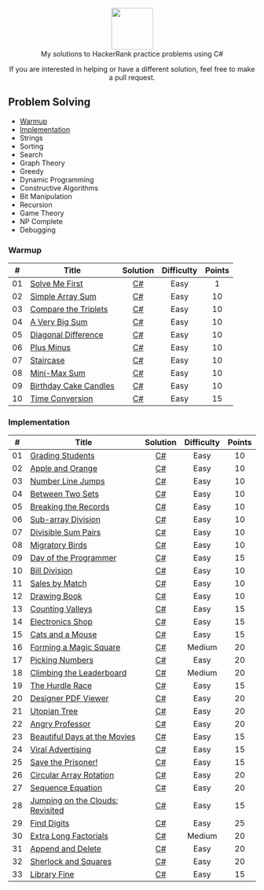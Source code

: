 <p align="center">
    <a href="https://www.hackerrank.com/helder">
        <img height=85 src="https://d3keuzeb2crhkn.cloudfront.net/hackerrank/assets/styleguide/logo_wordmark-f5c5eb61ab0a154c3ed9eda24d0b9e31.svg">
    </a>
    <br>My solutions to HackerRank practice problems using C#
</p>
<p align="center">
	If you are interested in helping or have a different solution, feel free to make a pull request.
</p>

## Problem Solving
- [Warmup](https://github.com/helder-dev/HackerRank#warmup)
- [Implementation](https://github.com/helder-dev/HackerRank#implementation)
- Strings
- Sorting
- Search
- Graph Theory
- Greedy
- Dynamic Programming
- Constructive Algorithms
- Bit Manipulation
- Recursion
- Game Theory
- NP Complete
- Debugging



### Warmup
| #  | Title           |  Solution       | Difficulty    | Points          
-----|---------------- |:---------------:|:-------------:|:--------------:
| 01 |[Solve Me First](https://www.hackerrank.com/challenges/solve-me-first)| [C#](./Problem%20Solving/Warmup/Solve%20Me%20First/Program.cs) | Easy | 1 | ||
| 02 |[Simple Array Sum](https://www.hackerrank.com/challenges/simple-array-sum/problem)| [C#](./Problem%20Solving/Warmup/Simple%20Array%20Sum/Program.cs) | Easy | 10 | ||
| 03 |[Compare the Triplets](https://www.hackerrank.com/challenges/compare-the-triplets/problem)| [C#](./Problem%20Solving/Warmup/Compare%20the%20Triplets/Program.cs) | Easy | 10 | ||
| 04 |[A Very Big Sum](https://www.hackerrank.com/challenges/a-very-big-sum/problem)| [C#](./Problem%20Solving/Warmup/A%20Very%20Big%20Sum/Program.cs) | Easy | 10 | ||
| 05 |[Diagonal Difference](https://www.hackerrank.com/challenges/diagonal-difference/problem)| [C#](./Problem%20Solving/Warmup/Diagonal%20Difference) | Easy | 10 | ||
| 06 |[Plus Minus](https://www.hackerrank.com/challenges/plus-minus/problem)| [C#](./Problem%20Solving/Warmup/Plus%20Minus/Program.cs) | Easy | 10 | ||
| 07 |[Staircase](https://www.hackerrank.com/challenges/staircase/problem)| [C#](./Problem%20Solving/Warmup/Staircase/Program.cs) | Easy | 10 | ||
| 08 |[Mini-Max Sum](https://www.hackerrank.com/challenges/mini-max-sum/problem)| [C#](./Problem%20Solving/Warmup/Mini-Max%20Sum/Program.cs) | Easy | 10 | ||
| 09 |[Birthday Cake Candles](https://www.hackerrank.com/challenges/birthday-cake-candles/problem)| [C#](./Problem%20Solving/Warmup/Birthday%20Cake%20Candles/Program.cs) | Easy | 10 | ||
| 10 |[Time Conversion](https://www.hackerrank.com/challenges/time-conversion/problem)| [C#](./Problem%20Solving/Warmup/Time%20Conversion/Program.cs) | Easy | 15 | ||

### Implementation
| #  | Title           |  Solution       | Difficulty    | Points          
-----|---------------- |:---------------:|:-------------:|:--------------:
| 01 |[Grading Students](https://www.hackerrank.com/challenges/grading/problem)| [C#](./Problem%20Solving/Implementation/Grading%20Students/Program.cs) | Easy | 10 | ||
| 02 |[Apple and Orange](https://www.hackerrank.com/challenges/apple-and-orange/problem)| [C#](./Problem%20Solving/Implementation/Apple%20and%20Orange/Program.cs) | Easy | 10 | ||
| 03 |[Number Line Jumps](https://www.hackerrank.com/challenges/kangaroo/problem)| [C#](./Problem%20Solving/Implementation/Number%20Line%20Jumps/Program.cs) | Easy | 10 | ||
| 04 |[Between Two Sets](https://www.hackerrank.com/challenges/between-two-sets/problem)| [C#](./Problem%20Solving/Implementation/Between%20Two%20Sets/Program.cs) | Easy | 10 | ||
| 05 |[Breaking the Records](https://www.hackerrank.com/challenges/breaking-best-and-worst-records/problem)| [C#](./Problem%20Solving/Implementation/Breaking%20the%20Records/Program.cs) | Easy | 10 | ||
| 06 |[Sub-array Division](https://www.hackerrank.com/challenges/the-birthday-bar/problem)| [C#](./Problem%20Solving/Implementation/Sub-array%20Division/Program.cs) | Easy | 10 | ||
| 07 |[Divisible Sum Pairs](https://www.hackerrank.com/challenges/divisible-sum-pairs/problem)| [C#](./Problem%20Solving/Implementation/Divisible%20Sum%20Pairs/Program.cs) | Easy | 10 | ||
| 08 |[Migratory Birds](https://www.hackerrank.com/challenges/migratory-birds/problem)| [C#](./Problem%20Solving/Implementation/Migratory%20Birds/Program.cs) | Easy | 10 | ||
| 09 |[Day of the Programmer](https://www.hackerrank.com/challenges/day-of-the-programmer/problem)| [C#](./Problem%20Solving/Implementation/Day%20of%20the%20Programmer/Program.cs) | Easy | 15 | ||
| 10 |[Bill Division](https://www.hackerrank.com/challenges/bon-appetit/problem)| [C#](./Problem%20Solving/Implementation/Bill%20Division/Program.cs) | Easy | 10 | ||
| 11 |[Sales by Match](https://www.hackerrank.com/challenges/sock-merchant/problem)| [C#](./Problem%20Solving/Implementation/Sales%20by%20Match/Program.cs) | Easy | 10 | ||
| 12 |[Drawing Book](https://www.hackerrank.com/challenges/drawing-book/problem)| [C#](./Problem%20Solving/Implementation/Drawing%20Book/Program.cs) | Easy | 10 | ||
| 13 |[Counting Valleys](https://www.hackerrank.com/challenges/counting-valleys/problem)| [C#](./Problem%20Solving/Implementation/Counting%20Valleys/Program.cs) | Easy | 15 | ||
| 14 |[Electronics Shop](https://www.hackerrank.com/challenges/electronics-shop/problem)| [C#](./Problem%20Solving/Implementation/Electronics%20Shop/Program.cs) | Easy | 15 | ||
| 15 |[Cats and a Mouse](https://www.hackerrank.com/challenges/cats-and-a-mouse/problem)| [C#](./Problem%20Solving/Implementation/Cats%20and%20a%20Mouse/Program.cs) | Easy | 15 | ||
| 16 |[Forming a Magic Square](https://www.hackerrank.com/challenges/magic-square-forming/problem)| [C#](./Problem%20Solving/Implementation/Forming%20a%20Magic%20Square/Program.cs) | Medium | 20 | ||
| 17 |[Picking Numbers](https://www.hackerrank.com/challenges/picking-numbers/problem)| [C#](./Problem%20Solving/Implementation/Picking%20Numbers/Program.cs) | Easy | 20 | ||
| 18 |[Climbing the Leaderboard](https://www.hackerrank.com/challenges/climbing-the-leaderboard/problem)| [C#](./Problem%20Solving/Implementation/Climbing%20the%20Leaderboard/Program.cs) | Medium | 20 | ||
| 19 |[The Hurdle Race](https://www.hackerrank.com/challenges/the-hurdle-race/problem)| [C#](./Problem%20Solving/Implementation/The%20Hurdle%20Race/Program.cs) | Easy | 15 | ||
| 20 |[Designer PDF Viewer](https://www.hackerrank.com/challenges/designer-pdf-viewer/problem)| [C#](./Problem%20Solving/Implementation/Designer%20PDF%20Viewer/Program.cs) | Easy | 20 | ||
| 21 |[Utopian Tree](https://www.hackerrank.com/challenges/utopian-tree/problem)| [C#](./Problem%20Solving/Implementation/Utopian%20Tree/Program.cs) | Easy | 20 | ||
| 22 |[Angry Professor](https://www.hackerrank.com/challenges/angry-professor/problem)| [C#](./Problem%20Solving/Implementation/Angry%20Professor/Program.cs) | Easy | 20 | ||
| 23 |[Beautiful Days at the Movies](https://www.hackerrank.com/challenges/beautiful-days-at-the-movies/problem)| [C#](./Problem%20Solving/Implementation/Beautiful%20Days%20at%20the%20Movies/Program.cs) | Easy | 15 | ||
| 24 |[Viral Advertising](https://www.hackerrank.com/challenges/strange-advertising/problem)| [C#](./Problem%20Solving/Implementation/Viral%20Advertising/Program.cs) | Easy | 15 | ||
| 25 |[Save the Prisoner!](https://www.hackerrank.com/challenges/save-the-prisoner/problem)| [C#](./Problem%20Solving/Implementation/Save%20the%20Prisoner!/Program.cs) | Easy | 15 | ||
| 26 |[Circular Array Rotation](https://www.hackerrank.com/challenges/circular-array-rotation/problem)| [C#](./Problem%20Solving/Implementation/Circular%20Array%20Rotation/Program.cs) | Easy | 20 | ||
| 27 |[Sequence Equation](https://www.hackerrank.com/challenges/permutation-equation/problem)| [C#](./Problem%20Solving/Implementation/Sequence%20Equation/Program.cs) | Easy | 20 | ||
| 28 |[Jumping on the Clouds: Revisited](https://www.hackerrank.com/challenges/jumping-on-the-clouds-revisited/problem)| [C#](./Problem%20Solving/Implementation/Jumping%20on%20the%20Clouds%20-%20Revisited/Program.cs) | Easy | 15 | ||
| 29 |[Find Digits](https://www.hackerrank.com/challenges/find-digits/problem)| [C#](./Problem%20Solving/Implementation/Find%20Digits/Program.cs) | Easy | 25 | ||
| 30 |[Extra Long Factorials](https://www.hackerrank.com/challenges/extra-long-factorials/problem)| [C#](./Problem%20Solving/Implementation/Extra%20Long%20Factorials/Program.cs) | Medium | 20 | ||
| 31 |[Append and Delete](https://www.hackerrank.com/challenges/append-and-delete/problem)| [C#](./Problem%20Solving/Implementation/Append%20and%20Delete/Program.cs) | Easy | 20 | ||
| 32 |[Sherlock and Squares](https://www.hackerrank.com/challenges/sherlock-and-squares/problem)| [C#](./Problem%20Solving/Implementation/Sherlock%20and%20Squares/Program.cs) | Easy | 20 | ||
| 33 |[Library Fine](https://www.hackerrank.com/challenges/library-fine/problem)| [C#](./Problem%20Solving/Implementation/Library%20Fine) | Easy | 15 | ||
